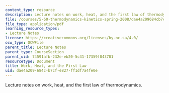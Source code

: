 ```yaml
---
content_type: resource
description: Lecture notes on work, heat, and the first law of thermodynamics.
file: /courses/5-60-thermodynamics-kinetics-spring-2008/dae4a209684cb7cfe827ff1df7a4fe0e_5_60_lecture2.pdf
file_type: application/pdf
learning_resource_types:
- Lecture Notes
license: https://creativecommons.org/licenses/by-nc-sa/4.0/
ocw_type: OCWFile
parent_title: Lecture Notes
parent_type: CourseSection
parent_uid: 74591afb-232e-eb20-5c41-17359f843701
resourcetype: Document
title: Work, Heat, and the First Law
uid: dae4a209-684c-b7cf-e827-ff1df7a4fe0e
---
```

Lecture notes on work, heat, and the first law of thermodynamics.